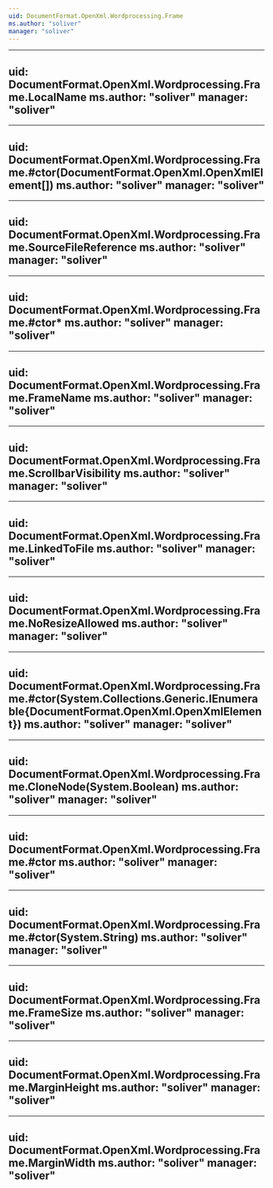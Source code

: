 ```yaml
---
uid: DocumentFormat.OpenXml.Wordprocessing.Frame
ms.author: "soliver"
manager: "soliver"
---
```


---
uid: DocumentFormat.OpenXml.Wordprocessing.Frame.LocalName
ms.author: "soliver"
manager: "soliver"
---

---
uid: DocumentFormat.OpenXml.Wordprocessing.Frame.#ctor(DocumentFormat.OpenXml.OpenXmlElement[])
ms.author: "soliver"
manager: "soliver"
---

---
uid: DocumentFormat.OpenXml.Wordprocessing.Frame.SourceFileReference
ms.author: "soliver"
manager: "soliver"
---

---
uid: DocumentFormat.OpenXml.Wordprocessing.Frame.#ctor*
ms.author: "soliver"
manager: "soliver"
---

---
uid: DocumentFormat.OpenXml.Wordprocessing.Frame.FrameName
ms.author: "soliver"
manager: "soliver"
---

---
uid: DocumentFormat.OpenXml.Wordprocessing.Frame.ScrollbarVisibility
ms.author: "soliver"
manager: "soliver"
---

---
uid: DocumentFormat.OpenXml.Wordprocessing.Frame.LinkedToFile
ms.author: "soliver"
manager: "soliver"
---

---
uid: DocumentFormat.OpenXml.Wordprocessing.Frame.NoResizeAllowed
ms.author: "soliver"
manager: "soliver"
---

---
uid: DocumentFormat.OpenXml.Wordprocessing.Frame.#ctor(System.Collections.Generic.IEnumerable{DocumentFormat.OpenXml.OpenXmlElement})
ms.author: "soliver"
manager: "soliver"
---

---
uid: DocumentFormat.OpenXml.Wordprocessing.Frame.CloneNode(System.Boolean)
ms.author: "soliver"
manager: "soliver"
---

---
uid: DocumentFormat.OpenXml.Wordprocessing.Frame.#ctor
ms.author: "soliver"
manager: "soliver"
---

---
uid: DocumentFormat.OpenXml.Wordprocessing.Frame.#ctor(System.String)
ms.author: "soliver"
manager: "soliver"
---

---
uid: DocumentFormat.OpenXml.Wordprocessing.Frame.FrameSize
ms.author: "soliver"
manager: "soliver"
---

---
uid: DocumentFormat.OpenXml.Wordprocessing.Frame.MarginHeight
ms.author: "soliver"
manager: "soliver"
---

---
uid: DocumentFormat.OpenXml.Wordprocessing.Frame.MarginWidth
ms.author: "soliver"
manager: "soliver"
---
